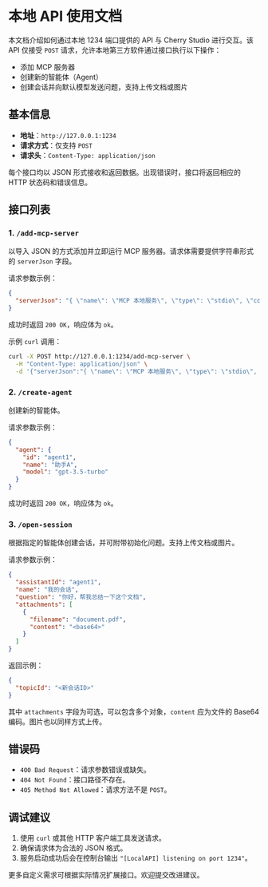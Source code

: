 # 本地 API 使用文档

本文档介绍如何通过本地 1234 端口提供的 API 与 Cherry Studio 进行交互。该 API 仅接受 `POST` 请求，允许本地第三方软件通过接口执行以下操作：

- 添加 MCP 服务器
- 创建新的智能体（Agent）
- 创建会话并向默认模型发送问题，支持上传文档或图片

## 基本信息

- **地址**：`http://127.0.0.1:1234`
- **请求方式**：仅支持 `POST`
- **请求头**：`Content-Type: application/json`

每个接口均以 JSON 形式接收和返回数据。出现错误时，接口将返回相应的 HTTP 状态码和错误信息。

## 接口列表

### 1. `/add-mcp-server`

以导入 JSON 的方式添加并立即运行 MCP 服务器。请求体需要提供字符串形式的 `serverJson` 字段。

请求参数示例：

```json
{
  "serverJson": "{ \"name\": \"MCP 本地服务\", \"type\": \"stdio\", \"command\": \"node\", \"args\": [\"server.js\"], \"isActive\": true }"
}
```

成功时返回 `200 OK`，响应体为 `ok`。

示例 `curl` 调用：

```bash
curl -X POST http://127.0.0.1:1234/add-mcp-server \
  -H "Content-Type: application/json" \
  -d '{"serverJson":"{ \"name\": \"MCP 本地服务\", \"type\": \"stdio\", \"command\": \"node\", \"args\": [\"server.js\"], \"isActive\": true }"}'
```

### 2. `/create-agent`

创建新的智能体。

请求参数示例：

```json
{
  "agent": {
    "id": "agent1",
    "name": "助手A",
    "model": "gpt-3.5-turbo"
  }
}
```

成功时返回 `200 OK`，响应体为 `ok`。

### 3. `/open-session`

根据指定的智能体创建会话，并可附带初始化问题。支持上传文档或图片。

请求参数示例：

```json
{
  "assistantId": "agent1",
  "name": "我的会话",
  "question": "你好，帮我总结一下这个文档",
  "attachments": [
    {
      "filename": "document.pdf",
      "content": "<base64>"
    }
  ]
}
```

返回示例：

```json
{
  "topicId": "<新会话ID>"
}
```

其中 `attachments` 字段为可选，可以包含多个对象，`content` 应为文件的 Base64 编码。图片也以同样方式上传。

## 错误码

- `400 Bad Request`：请求参数错误或缺失。
- `404 Not Found`：接口路径不存在。
- `405 Method Not Allowed`：请求方法不是 `POST`。

## 调试建议

1. 使用 `curl` 或其他 HTTP 客户端工具发送请求。
2. 确保请求体为合法的 JSON 格式。
3. 服务启动成功后会在控制台输出 `"[LocalAPI] listening on port 1234"`。

更多自定义需求可根据实际情况扩展接口。欢迎提交改进建议。

